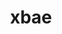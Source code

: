 ---
title: "xbae"
layout: cache
categories: [package, develop]
meta: {"versions": ["4.60.4"], "compilers": ["gcc@=11.4.0"], "oss": ["ubuntu22.04"], "platforms": ["linux"], "targets": ["x86_64_v3"], "stacks": ["hep", "root"], "num_specs": 7, "num_specs_by_stack": {"root": 7, "hep": 7}}
spec_details: [{"hash": "v5l4c4urz45ytsz62jnngkkat6h7v2yd", "compiler": "gcc@=11.4.0", "versions": ["4.60.4"], "os": "ubuntu22.04", "platform": "linux", "target": "x86_64_v3", "variants": ["build_system=autotools"], "stacks": ["root", "hep"], "size": "-", "tarball": "https://binaries.spack.io/develop/build_cache/linux-ubuntu22.04-x86_64_v3/gcc-11.4.0/xbae-4.60.4/linux-ubuntu22.04-x86_64_v3-gcc-11.4.0-xbae-4.60.4-v5l4c4urz45ytsz62jnngkkat6h7v2yd.spack"}, {"hash": "3gnoy5r5xplsoqcs7cj62vil47d7z25r", "compiler": "gcc@=11.4.0", "versions": ["4.60.4"], "os": "ubuntu22.04", "platform": "linux", "target": "x86_64_v3", "variants": ["build_system=autotools"], "stacks": ["root", "hep"], "size": "-", "tarball": "https://binaries.spack.io/develop/build_cache/linux-ubuntu22.04-x86_64_v3/gcc-11.4.0/xbae-4.60.4/linux-ubuntu22.04-x86_64_v3-gcc-11.4.0-xbae-4.60.4-3gnoy5r5xplsoqcs7cj62vil47d7z25r.spack"}, {"hash": "55n2qyxbbzc2g5j6k32t55mpkywxkxhl", "compiler": "gcc@=11.4.0", "versions": ["4.60.4"], "os": "ubuntu22.04", "platform": "linux", "target": "x86_64_v3", "variants": ["build_system=autotools"], "stacks": ["root", "hep"], "size": "-", "tarball": "https://binaries.spack.io/develop/build_cache/linux-ubuntu22.04-x86_64_v3/gcc-11.4.0/xbae-4.60.4/linux-ubuntu22.04-x86_64_v3-gcc-11.4.0-xbae-4.60.4-55n2qyxbbzc2g5j6k32t55mpkywxkxhl.spack"}, {"hash": "lk5samxmzmdau3pjpfgk7g5jikw77j3i", "compiler": "gcc@=11.4.0", "versions": ["4.60.4"], "os": "ubuntu22.04", "platform": "linux", "target": "x86_64_v3", "variants": ["build_system=autotools"], "stacks": ["root", "hep"], "size": "-", "tarball": "https://binaries.spack.io/develop/build_cache/linux-ubuntu22.04-x86_64_v3/gcc-11.4.0/xbae-4.60.4/linux-ubuntu22.04-x86_64_v3-gcc-11.4.0-xbae-4.60.4-lk5samxmzmdau3pjpfgk7g5jikw77j3i.spack"}, {"hash": "m62zs54mfgqooluo2sc37nlwteet3smf", "compiler": "gcc@=11.4.0", "versions": ["4.60.4"], "os": "ubuntu22.04", "platform": "linux", "target": "x86_64_v3", "variants": ["build_system=autotools"], "stacks": ["root", "hep"], "size": "-", "tarball": "https://binaries.spack.io/develop/build_cache/linux-ubuntu22.04-x86_64_v3/gcc-11.4.0/xbae-4.60.4/linux-ubuntu22.04-x86_64_v3-gcc-11.4.0-xbae-4.60.4-m62zs54mfgqooluo2sc37nlwteet3smf.spack"}, {"hash": "smz527osma2rqx6adjhwtkd7fau3pg2e", "compiler": "gcc@=11.4.0", "versions": ["4.60.4"], "os": "ubuntu22.04", "platform": "linux", "target": "x86_64_v3", "variants": ["build_system=autotools"], "stacks": ["root", "hep"], "size": "-", "tarball": "https://binaries.spack.io/develop/build_cache/linux-ubuntu22.04-x86_64_v3/gcc-11.4.0/xbae-4.60.4/linux-ubuntu22.04-x86_64_v3-gcc-11.4.0-xbae-4.60.4-smz527osma2rqx6adjhwtkd7fau3pg2e.spack"}, {"hash": "5wvmyx7lv25pxyd6szkeqig76hr2ep6x", "compiler": "gcc@=11.4.0", "versions": ["4.60.4"], "os": "ubuntu22.04", "platform": "linux", "target": "x86_64_v3", "variants": ["build_system=autotools"], "stacks": ["root", "hep"], "size": "-", "tarball": "https://binaries.spack.io/develop/build_cache/linux-ubuntu22.04-x86_64_v3/gcc-11.4.0/xbae-4.60.4/linux-ubuntu22.04-x86_64_v3-gcc-11.4.0-xbae-4.60.4-5wvmyx7lv25pxyd6szkeqig76hr2ep6x.spack"}]
---